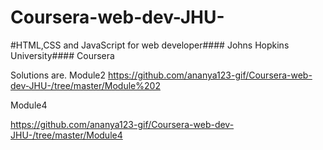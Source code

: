 # Coursera-web-dev-JHU-

#HTML,CSS and  JavaScript for web developer####
Johns Hopkins University#### Coursera

Solutions are. 
Module2 
https://github.com/ananya123-gif/Coursera-web-dev-JHU-/tree/master/Module%202

Module4 


https://github.com/ananya123-gif/Coursera-web-dev-JHU-/tree/master/Module4
